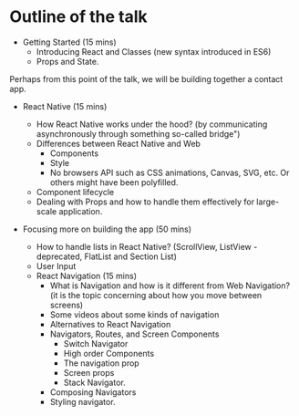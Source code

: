 Outline of the talk
====================

* Getting Started (15 mins)
    * Introducing React and Classes (new syntax introduced in ES6)
    * Props and State.

Perhaps from this point of the talk, we will be building together a contact app.
* React Native (15 mins)
    * How React Native works under the hood? (by communicating asynchronously through something so-called bridge")
    * Differences between React Native and Web
        * Components
        * Style
        * No browsers API such as CSS animations, Canvas, SVG, etc. Or others might have been polyfilled.
    * Component lifecycle
    * Dealing with Props and how to handle them effectively for large-scale application.

* Focusing more on building the app (50 mins)
    * How to handle lists in React Native? (ScrollView, ListView - deprecated, FlatList and Section List)
    * User Input
    * React Navigation (15 mins)
        * What is Navigation and how is it different from Web Navigation? (it is the topic concerning about how you move between screens)
        * Some videos about some kinds of navigation
        * Alternatives to React Navigation
        * Navigators, Routes, and Screen Components
            * Switch Navigator
            * High order Components
            * The navigation prop
            * Screen props
            * Stack Navigator.
        * Composing Navigators
        * Styling navigator.
